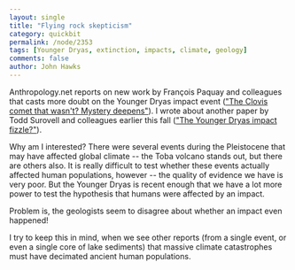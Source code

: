 ```yaml
---
layout: single 
title: "Flying rock skepticism" 
category: quickbit
permalink: /node/2353
tags: [Younger Dryas, extinction, impacts, climate, geology] 
comments: false 
author: John Hawks 
---
```


Anthropology.net reports on new work by Fran&ccedil;ois Paquay and colleagues that casts more doubt on the Younger Dryas impact event (<a href="http://anthropology.net/2009/12/09/the-clovis-comet-that-wasnt-mystery-deepens/">"The Clovis comet that wasn't? Mystery deepens"</a>). I wrote about another paper by Todd Surovell and colleagues earlier this fall (<a href="http://johnhawks.net/weblog/reviews/climate/extinction-younger-dryas-impact-surovell-2009.html">"The Younger Dryas impact fizzle?"</a>). 

Why am I interested? There were several events during the Pleistocene that may have affected global climate -- the Toba volcano stands out, but there are others also. It is really difficult to test whether these events actually affected human populations, however -- the quality of evidence we have is very poor. But the Younger Dryas is recent enough that we have a lot more power to test the hypothesis that humans were affected by an impact. 

Problem is, the geologists seem to disagree about whether an impact even happened! 

I try to keep this in mind, when we see other reports (from a single event, or even a single core of lake sediments) that massive climate catastrophes must have decimated ancient human populations. 

